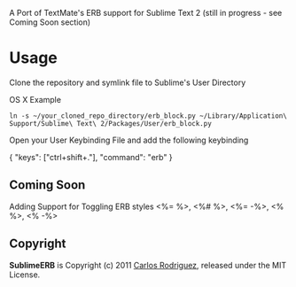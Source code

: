 A Port of TextMate's ERB support for Sublime Text 2 (still in progress - see Coming Soon section)

Usage
=====
  Clone the repository and symlink file to Sublime's User Directory

  OS X Example
  ```
  ln -s ~/your_cloned_repo_directory/erb_block.py ~/Library/Application\ Support/Sublime\ Text\ 2/Packages/User/erb_block.py
  ```

  Open your User Keybinding File and add the following keybinding

  { "keys": ["ctrl+shift+."], "command": "erb" }

Coming Soon
-----------
Adding Support for Toggling ERB styles <%= %>, <%# %>, <%= -%>, <% %>, <% -%>

Copyright
---------

**SublimeERB** is Copyright (c) 2011 [Carlos Rodriguez](http://eddorre.com), released under the MIT License.